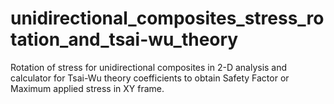 # unidirectional_composites_stress_rotation_and_tsai-wu_theory
Rotation of stress for unidirectional composites in 2-D analysis and calculator for Tsai-Wu theory coefficients to obtain Safety Factor or Maximum applied stress in XY frame.
